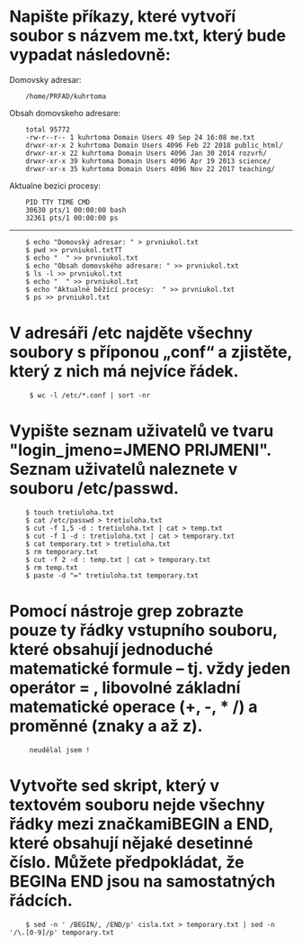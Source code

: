 # Napište příkazy, které vytvoří soubor s názvem me.txt, který bude vypadat následovně:

   Domovsky adresar:
   
        /home/PRFAD/kuhrtoma
   Obsah domovskeho adresare:
   
        total 95772
        -rw-r--r-- 1 kuhrtoma Domain Users 49 Sep 24 16:08 me.txt
        drwxr-xr-x 2 kuhrtoma Domain Users 4096 Feb 22 2018 public_html/
        drwxr-xr-x 22 kuhrtoma Domain Users 4096 Jan 30 2014 rozvrh/
        drwxr-xr-x 39 kuhrtoma Domain Users 4096 Apr 19 2013 science/
        drwxr-xr-x 35 kuhrtoma Domain Users 4096 Nov 22 2017 teaching/
   Aktualne bezici procesy:
   
        PID TTY TIME CMD
        30630 pts/1 00:00:00 bash
        32361 pts/1 00:00:00 ps
--------------------------------------

        $ echo "Domovský adresar: " > prvniukol.txt
        $ pwd >> prvniukol.txtTT
        $ echo "  " >> prvniukol.txt
        $ echo "Obsah domovského adresare: " >> prvniukol.txt
        $ ls -l >> prvniukol.txt
        $ echo "  " >> prvniukol.txt
        $ echo "Aktualně běžící procesy:  " >> prvniukol.txt
        $ ps >> prvniukol.txt

# V adresáři /etc najděte všechny soubory s příponou „conf“ a zjistěte, který z nich má nejvíce řádek.
         $ wc -l /etc/*.conf | sort -nr

# Vypište seznam uživatelů ve tvaru "login_jmeno=JMENO PRIJMENI". Seznam uživatelů naleznete v souboru /etc/passwd.
        $ touch tretiuloha.txt
        $ cat /etc/passwd > tretiuloha.txt
        $ cut -f 1,5 -d : tretiuloha.txt | cat > temp.txt
        $ cut -f 1 -d : tretiuloha.txt | cat > temporary.txt
        $ cat temporary.txt > tretiuloha.txt
        $ rm temporary.txt
        $ cut -f 2 -d : temp.txt | cat > temporary.txt
        $ rm temp.txt
        $ paste -d "=" tretiuloha.txt temporary.txt
        
# Pomocí nástroje grep zobrazte pouze ty řádky vstupního souboru, které obsahují jednoduché matematické formule – tj. vždy jeden operátor = , libovolné základní matematické operace (+, -, * /) a proměnné (znaky a až z). 
         neudělal jsem !

# Vytvořte sed skript, který v textovém souboru nejde všechny řádky mezi značkamiBEGIN a END, které obsahují nějaké desetinné číslo. Můžete předpokládat, že BEGINa END jsou na samostatných řádcích.
        $ sed -n ' /BEGIN/, /END/p' cisla.txt > temporary.txt | sed -n '/\.[0-9]/p' temporary.txt
